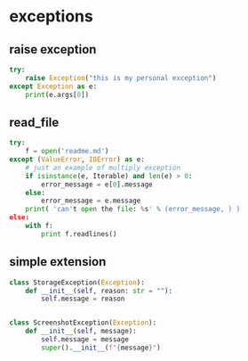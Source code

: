 # exceptions

## raise exception

<!-- MARKDOWN-AUTO-DOCS:START (CODE:src=../../python/exceptions/raise-exception.py) -->
<!-- The below code snippet is automatically added from ../../python/exceptions/raise-exception.py -->
```py
try:
	raise Exception("this is my personal exception")
except Exception as e:
	print(e.args[0])
```
<!-- MARKDOWN-AUTO-DOCS:END -->



## read_file

<!-- MARKDOWN-AUTO-DOCS:START (CODE:src=../../python/exceptions/read_file.py) -->
<!-- The below code snippet is automatically added from ../../python/exceptions/read_file.py -->
```py
try:
    f = open('readme.md')
except (ValueError, IOError) as e:
    # just an example of multiply exception
    if isinstance(e, Iterable) and len(e) > 0:
        error_message = e[0].message
    else:
        error_message = e.message
    print( 'can't open the file: %s' % (error_message, ) )
else:
    with f:
        print f.readlines()
```
<!-- MARKDOWN-AUTO-DOCS:END -->



## simple extension

<!-- MARKDOWN-AUTO-DOCS:START (CODE:src=../../python/exceptions/simple-extension.py) -->
<!-- The below code snippet is automatically added from ../../python/exceptions/simple-extension.py -->
```py
class StorageException(Exception):
    def __init__(self, reason: str = ""):
        self.message = reason


class ScreenshotException(Exception):
    def __init__(self, message):
        self.message = message
        super().__init__(f"{message}")
```
<!-- MARKDOWN-AUTO-DOCS:END -->


